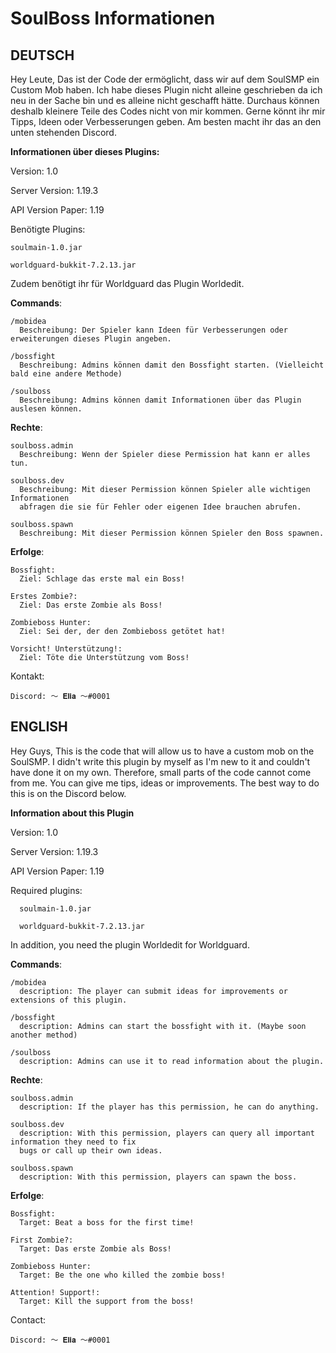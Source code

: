 # **SoulBoss Informationen**

## DEUTSCH

Hey Leute,
Das ist der Code der ermöglicht, dass wir auf dem SoulSMP ein Custom Mob haben.
Ich habe dieses Plugin nicht alleine geschrieben da ich neu in der Sache bin und
es alleine nicht geschafft hätte. Durchaus können deshalb kleinere Teile des Codes
nicht von mir kommen. Gerne könnt ihr mir Tipps, Ideen oder Verbesserungen geben.
Am besten macht ihr das an den unten stehenden Discord.

**Informationen über dieses Plugins:**

  Version: 1.0

  Server Version: 1.19.3

  API Version Paper: 1.19

  Benötigte Plugins:

    soulmain-1.0.jar

    worldguard-bukkit-7.2.13.jar

  Zudem benötigt ihr für Worldguard das Plugin Worldedit.

  **Commands**:

    /mobidea
      Beschreibung: Der Spieler kann Ideen für Verbesserungen oder erweiterungen dieses Plugin angeben.

    /bossfight
      Beschreibung: Admins können damit den Bossfight starten. (Vielleicht bald eine andere Methode)

    /soulboss
      Beschreibung: Admins können damit Informationen über das Plugin auslesen können.

  **Rechte**:

    soulboss.admin
      Beschreibung: Wenn der Spieler diese Permission hat kann er alles tun.

    soulboss.dev
      Beschreibung: Mit dieser Permission können Spieler alle wichtigen Informationen
      abfragen die sie für Fehler oder eigenen Idee brauchen abrufen.

    soulboss.spawn
      Beschreibung: Mit dieser Permission können Spieler den Boss spawnen.

  **Erfolge**:

    Bossfight:
      Ziel: Schlage das erste mal ein Boss!

    Erstes Zombie?:
      Ziel: Das erste Zombie als Boss!

    Zombieboss Hunter:
      Ziel: Sei der, der den Zombieboss getötet hat!
    
    Vorsicht! Unterstützung!:
      Ziel: Töte die Unterstützung vom Boss!

  Kontakt:
    
    Discord: ～ 𝐄𝐥𝐢𝐚 ～#0001

## ENGLISH

Hey Guys,
This is the code that will allow us to have a custom mob on the SoulSMP. I didn't
write this plugin by myself as I'm new to it and couldn't have done it on my own.
Therefore, small parts of the code cannot come from me. You can give me tips, ideas
or improvements. The best way to do this is on the Discord below.

**Information about this Plugin**

  Version: 1.0
  
  Server Version: 1.19.3
  
  API Version Paper: 1.19

  Required plugins:
  
      soulmain-1.0.jar
  
      worldguard-bukkit-7.2.13.jar

  In addition, you need the plugin Worldedit for Worldguard.

  **Commands**:

    /mobidea
      description: The player can submit ideas for improvements or extensions of this plugin.

    /bossfight
      description: Admins can start the bossfight with it. (Maybe soon another method)

    /soulboss
      description: Admins can use it to read information about the plugin.

  **Rechte**:

    soulboss.admin
      description: If the player has this permission, he can do anything.

    soulboss.dev
      description: With this permission, players can query all important information they need to fix
      bugs or call up their own ideas.

    soulboss.spawn
      description: With this permission, players can spawn the boss.

  **Erfolge**:

    Bossfight:
      Target: Beat a boss for the first time!

    First Zombie?:
      Target: Das erste Zombie als Boss!

    Zombieboss Hunter:
      Target: Be the one who killed the zombie boss!
    
    Attention! Support!:
      Target: Kill the support from the boss!

  Contact:

    Discord: ～ 𝐄𝐥𝐢𝐚 ～#0001
